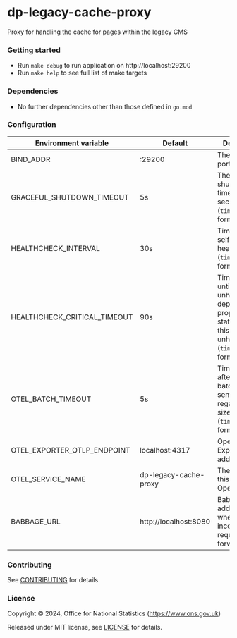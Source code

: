 # dp-legacy-cache-proxy
Proxy for handling the cache for pages within the legacy CMS

### Getting started

* Run `make debug` to run application on http://localhost:29200
* Run `make help` to see full list of make targets

### Dependencies

* No further dependencies other than those defined in `go.mod`

### Configuration

| Environment variable         | Default               | Description                                                                                                        |
|------------------------------|-----------------------|--------------------------------------------------------------------------------------------------------------------|
| BIND_ADDR                    | :29200                | The host and port to bind to                                                                                       |
| GRACEFUL_SHUTDOWN_TIMEOUT    | 5s                    | The graceful shutdown timeout in seconds (`time.Duration` format)                                                  |
| HEALTHCHECK_INTERVAL         | 30s                   | Time between self-healthchecks (`time.Duration` format)                                                            |
| HEALTHCHECK_CRITICAL_TIMEOUT | 90s                   | Time to wait until an unhealthy dependent propagates its state to make this app unhealthy (`time.Duration` format) |
| OTEL_BATCH_TIMEOUT           | 5s                    | Time duration after which a batch will be sent regardless of size (`time.Duration` format)                         |
| OTEL_EXPORTER_OTLP_ENDPOINT  | localhost:4317        | OpenTelemetry Exporter address                                                                                     |
| OTEL_SERVICE_NAME            | dp-legacy-cache-proxy | The name of this service in OpenTelemetry                                                                          |
| BABBAGE_URL                  | http://localhost:8080 | Babbage address, where all the incoming requests are forwarded to                                                  |

### Contributing

See [CONTRIBUTING](CONTRIBUTING.md) for details.

### License

Copyright © 2024, Office for National Statistics (https://www.ons.gov.uk)

Released under MIT license, see [LICENSE](LICENSE.md) for details.
